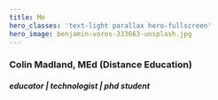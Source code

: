 ```yaml
---
title: Me
hero_classes: 'text-light parallax hero-fullscreen'
hero_image: benjamin-voros-333663-unsplash.jpg
---
```


### Colin Madland, MEd (Distance Education)
##### educator | technologist | phd student
